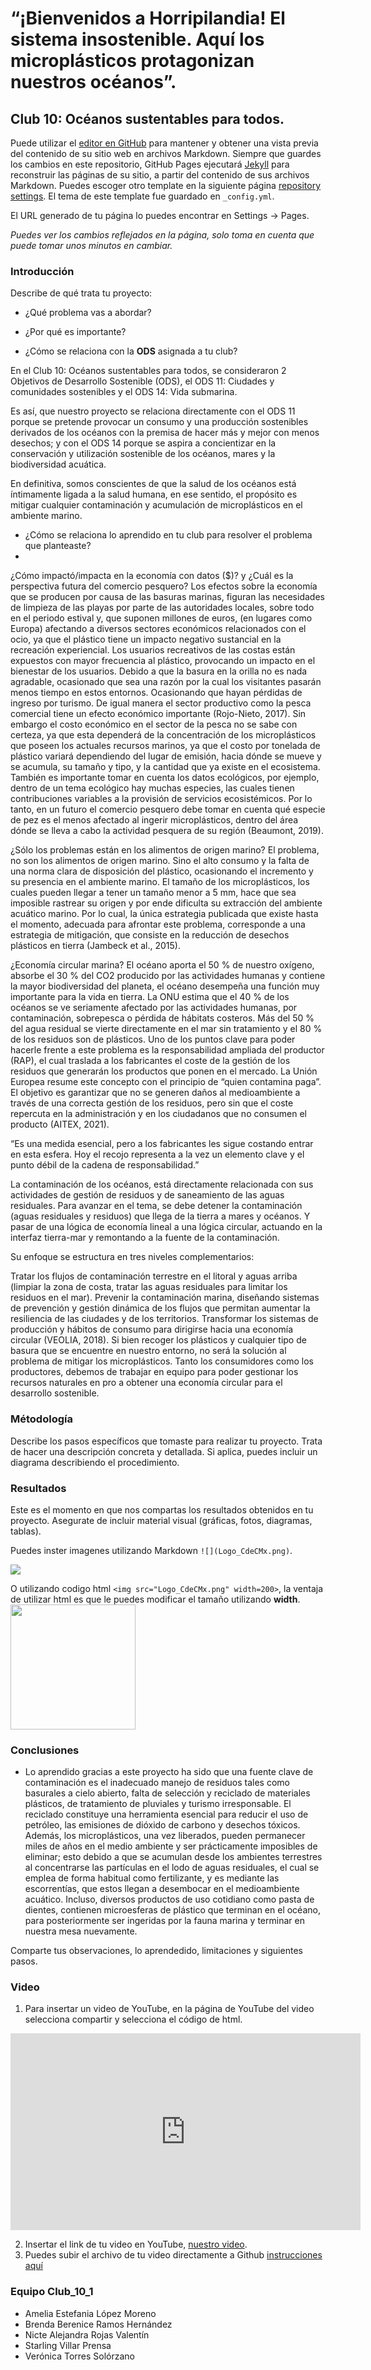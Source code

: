 #  “¡Bienvenidos a Horripilandia! El sistema insostenible. Aquí los microplásticos protagonizan nuestros océanos”.
## Club 10: Océanos sustentables para todos.
             
Puede utilizar el [editor en GitHub](https://github.com/CdeCMx-org/templates_paginaweb/edit/main/README.md) para mantener y obtener una vista previa del contenido de su sitio web en archivos Markdown. Siempre que guardes los cambios en este repositorio, GitHub Pages ejecutará [Jekyll](https://jekyllrb.com/) para reconstruir las páginas de su sitio, a partir del contenido de sus archivos Markdown. Puedes escoger otro template en la siguiente página [repository settings](https://github.com/CdeCMx-org/templates_paginaweb/settings/pages). El tema de este template fue guardado en `_config.yml`.

El URL generado de tu página lo puedes encontrar en Settings -> Pages. 

*Puedes ver los cambios reflejados en la página, solo toma en cuenta que puede tomar unos minutos en cambiar.*

### Introducción  

Describe de qué trata tu proyecto:
* ¿Qué problema vas a abordar?


* ¿Por qué es importante?


* ¿Cómo se relaciona con la **ODS** asignada a tu club? 

En el Club 10: Océanos sustentables para todos, se consideraron 2 Objetivos de Desarrollo Sostenible (ODS), el ODS 11: Ciudades y comunidades sostenibles y el ODS 14: Vida submarina.

Es así, que nuestro proyecto se relaciona directamente con el ODS 11 porque se pretende provocar un consumo y una producción sostenibles derivados de los océanos con la premisa de hacer más y mejor con menos desechos; y con el  ODS 14 porque se aspira a concientizar en la conservación y utilización sostenible de los océanos, mares y la biodiversidad acuática.

En definitiva, somos conscientes de que la salud de los océanos está íntimamente ligada a la salud humana, en ese sentido, el propósito es mitigar cualquier contaminación y acumulación de microplásticos en el ambiente marino.

* ¿Cómo se relaciona lo aprendido en tu club para resolver el problema que planteaste?
*
¿Cómo impactó/impacta en la economía con datos ($)? y ¿Cuál es la perspectiva futura del comercio pesquero?
Los efectos sobre la economía que se producen por causa de las basuras marinas, figuran las necesidades de limpieza de las playas por parte de las autoridades locales, sobre todo en el periodo estival y, que suponen millones de euros, (en lugares como Europa) afectando a diversos sectores económicos relacionados con el ocio, ya que el plástico tiene un impacto negativo sustancial en la recreación experiencial. Los usuarios recreativos de las costas están expuestos con mayor frecuencia al plástico, provocando un impacto en el bienestar de los usuarios. Debido a que la basura en la orilla no es nada agradable, ocasionado que sea una razón por la cual los visitantes pasarán menos tiempo en estos entornos. Ocasionando que hayan pérdidas de ingreso por turismo. 
De igual manera el sector productivo como la pesca comercial tiene un efecto económico importante (Rojo-Nieto, 2017). Sin embargo el costo económico en el sector de la pesca no se sabe con certeza, ya que esta dependerá de la concentración de los microplásticos que poseen los actuales recursos marinos, ya que el costo por tonelada de plástico variará dependiendo del lugar de emisión, hacia dónde se mueve y se acumula, su tamaño y tipo, y la cantidad que ya existe en el ecosistema. También es importante tomar en cuenta los datos ecológicos, por ejemplo, dentro de un tema ecológico hay muchas especies, las cuales tienen contribuciones variables a la provisión de servicios ecosistémicos. Por lo tanto, en un futuro el comercio pesquero debe tomar en cuenta qué especie de pez es el menos afectado al ingerir microplásticos, dentro del área dónde se lleva a cabo la actividad pesquera de su región (Beaumont, 2019).

¿Sólo los problemas están en los alimentos de origen marino?
El problema, no son los alimentos de origen marino. Sino el alto consumo y la falta de una norma clara de disposición del plástico, ocasionando el incremento y su presencia en el ambiente marino. El tamaño de los microplásticos, los cuales pueden llegar a tener un tamaño menor a 5 mm, hace que sea imposible rastrear su origen y por ende dificulta su extracción del ambiente acuático marino. Por lo cual, la única estrategia publicada que existe hasta el momento, adecuada para afrontar este problema, corresponde a una estrategia de mitigación, que consiste en la reducción de desechos plásticos en tierra (Jambeck et al., 2015). 

¿Economía circular marina?
El océano aporta el 50 % de nuestro oxígeno, absorbe el 30 % del CO2 producido por las actividades humanas y contiene la mayor biodiversidad del planeta, el océano desempeña una función muy importante para la vida en tierra. La ONU estima que el 40 % de los océanos se ve seriamente afectado por las actividades humanas, por contaminación, sobrepesca o pérdida de hábitats costeros. Más del 50 % del agua residual se vierte directamente en el mar sin tratamiento y el 80 % de los residuos son de plásticos. Uno de los puntos clave para poder hacerle frente a este problema es la responsabilidad ampliada del productor (RAP), el cual traslada a los fabricantes el coste de la gestión de los residuos que generarán los productos que ponen en el mercado. La Unión Europea resume este concepto con el principio de “quien contamina paga”. El objetivo es garantizar que no se generen daños al medioambiente a través de una correcta gestión de los residuos, pero sin que el coste repercuta en la administración y en los ciudadanos que no consumen el producto (AITEX, 2021).


“Es una medida esencial, pero a los fabricantes les sigue costando entrar en esta esfera. Hoy el recojo representa a la vez un elemento clave y el punto débil de la cadena de responsabilidad.”

La contaminación de los océanos, está directamente relacionada con sus actividades de gestión de residuos y de saneamiento de las aguas residuales. Para avanzar en el tema, se debe detener la contaminación (aguas residuales y residuos) que llega de la tierra a mares y océanos. Y pasar de una lógica de economía lineal a una lógica circular, actuando en la interfaz tierra-mar y remontando a la fuente de la contaminación. 

Su enfoque se estructura en tres niveles complementarios:

Tratar los flujos de contaminación terrestre en el litoral y aguas arriba (limpiar la zona de costa, tratar las aguas residuales para limitar los residuos en el mar).
Prevenir la contaminación marina, diseñando sistemas de prevención y gestión dinámica de los flujos que permitan aumentar la resiliencia de las ciudades y de los territorios.
Transformar los sistemas de producción y hábitos de consumo para dirigirse hacia una economía circular (VEOLIA, 2018).
Si bien recoger los plásticos y cualquier tipo de basura que se encuentre en nuestro entorno, no será la solución al problema de mitigar los microplásticos. Tanto los consumidores como los productores, debemos de trabajar en equipo para poder gestionar los recursos naturales en pro a obtener una economía circular para el desarrollo sostenible.

### Métodología

Describe los pasos específicos que tomaste para realizar tu proyecto. Trata de hacer una descripción concreta y detallada. Si aplica, puedes incluir un diagrama describiendo el procedimiento. 

### Resultados

Este es el momento en que nos compartas los resultados obtenidos en tu proyecto. Asegurate de incluir material visual (gráficas, fotos, diagramas, tablas). 

Puedes inster imagenes utilizando Markdown `![](Logo_CdeCMx.png)`.

![](Logo_CdeCMx.png)

O utilizando codigo html `<img src="Logo_CdeCMx.png" width=200>`, la ventaja de utilizar html es que le puedes modificar el tamaño utilizando **width**.
<img src="Logo_CdeCMx.png" width=200>


### Conclusiones

* Lo aprendido gracias a este proyecto ha sido que una fuente clave de contaminación es el inadecuado manejo de residuos tales como basurales a cielo abierto, falta de selección y reciclado de materiales plásticos, de tratamiento de pluviales y turismo irresponsable. El reciclado constituye una herramienta esencial para reducir el uso de petróleo, las emisiones de dióxido de carbono y desechos tóxicos. Además, los microplásticos, una vez liberados, pueden permanecer miles de años en el medio ambiente y ser prácticamente imposibles de eliminar; esto debido a que se acumulan desde los ambientes terrestres al concentrarse las partículas en el lodo de aguas residuales, el cual se emplea de forma habitual como fertilizante, y es mediante las escorrentías, que estos llegan a desembocar en el medioambiente acuático. Incluso, diversos productos de uso cotidiano como pasta de dientes, contienen microesferas de plástico que terminan en el océano, para posteriormente ser ingeridas por la fauna marina y terminar en nuestra mesa nuevamente.


Comparte tus observaciones, lo aprendedido, limitaciones y siguientes pasos. 

### Video
 1. Para insertar un video de YouTube, en la página de YouTube del video selecciona compartir y selecciona el código de html.
 <iframe width="560" height="315" src="https://www.youtube.com/embed/PLj1-CMNERM" title="YouTube video player" frameborder="0" allow="accelerometer; autoplay; clipboard-write; encrypted-media; gyroscope; picture-in-picture" allowfullscreen></iframe>
 
 2. Insertar el link de tu video en YouTube, [nuestro video](https://youtu.be/rmXvlBPq24Q).
 4. Puedes subir el archivo de tu video directamente a Github [instrucciones aquí](https://stackoverflow.com/questions/4279611/how-to-embed-a-video-into-github-readme-md)
 
### Equipo Club_10_1

* Amelia Estefania López Moreno
* Brenda Berenice Ramos Hernández
* Nicte Alejandra Rojas Valentín
* Starling Villar Prensa
* Verónica Torres Solórzano

